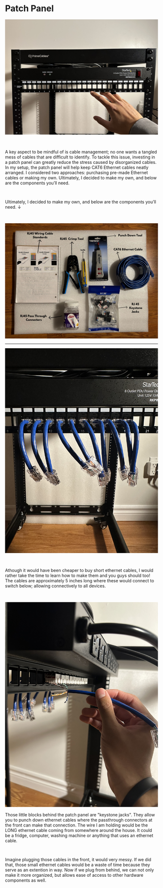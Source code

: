 # Patch Panel 
![Patch Panel](/IMAGES/PatchPanel.jpg)

<br>

<p>
A key aspect to be mindful of is cable management; no one wants a tangled mess of cables that are difficult to identify. To tackle this issue, investing in a patch panel can greatly reduce the stress caused by disorganized cables. In my setup, the patch panel will help keep CAT6 Ethernet cables neatly arranged. I considered two approaches: purchasing pre-made Ethernet cables or making my own. Ultimately, I decided to make my own, and below are the components you’ll need. 
</p>

<br>

<p> 
Ultimately, I decided to make my own, and below are the components you’ll need. ↓
</p>

<br> 

![Components](/IMAGES/Eth.jpg)
<hr> 

![Short Eth Cables](/IMAGES/ShortEth.jpg)

<br> 

<p>
Athough it would have been cheaper to buy short ethernet cables, I would rather take the time to learn how to make them and you guys should too! The cables are approximately 5 inches long where these would connect to switch below; allowing connectively to all devices.
</p>

<br>

![Keystone Demo](/IMAGES/KeystoneDemo.jpg)

<p> 
Those little blocks behind the patch panel are "keystone jacks". They allow you to punch down ethernet cables where the passthrough connectors at the front can make that connection. The wire I am holding would be the LONG ethernet cable coming from somewhere around the house. It could be a fridge, computer, washing machine or anything that uses an ethernet cable.
</p>

<br>

<p> 
Imagine plugging those cables in the front, it would very messy. If we did that, those small ethernet cables would be a waste of time because they serve as an extention in way. Now if we plug from behind, we can not only make it more organized, but allows ease of access to other hardware components as well. 
</p>

